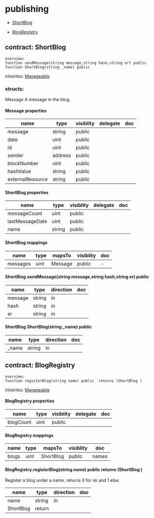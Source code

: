 # publishing


* [ShortBlog](#contract-shortblog)

* [BlogRegistry](#contract-blogregistry)


## contract: ShortBlog

    overview:
	function sendMessage(string message,string hash,string er) public  
	function ShortBlog(string _name) public  

inherites: [Manageable](basics#contract-manageable)




### structs:

Message
A message in the blog.



#### Message properties

name|type|visiblity|delegate|doc
----|----|----|----|----
message|string|public||
date|uint|public||
id|uint|public||
sender|address|public||
blockNumber|uint|public||
hashValue|string|public||
externalResource|string|public||



#### ShortBlog properties

name|type|visiblity|delegate|doc
----|----|----|----|----
messageCount|uint|public||
lastMessageDate|uint|public||
name|string|public||

#### ShortBlog mappings

name|type|mapsTo|visiblity|doc
----|----|----|----|----
messages|uint|Message|public|-

#### ShortBlog.sendMessage(string message,string hash,string er) public  


name|type|direction|doc
----|----|----|----
message|string|in|
hash|string|in|
er|string|in|

#### ShortBlog.ShortBlog(string _name) public  


name|type|direction|doc
----|----|----|----
_name|string|in|


## contract: BlogRegistry

    overview:
	function registerBlog(string name) public  returns (ShortBlog )

inherites: [Manageable](basics#contract-manageable)





#### BlogRegistry properties

name|type|visiblity|delegate|doc
----|----|----|----|----
blogCount|uint|public||

#### BlogRegistry mappings

name|type|mapsTo|visiblity|doc
----|----|----|----|----
blogs|uint|ShortBlog|public|names|uint|string|public|-

#### BlogRegistry.registerBlog(string name) public  returns (ShortBlog )

Register a blog under a name.
returns 0 for ok and 1 else.


name|type|direction|doc
----|----|----|----
name|string|in|
|ShortBlog|return|


